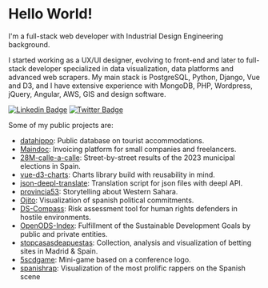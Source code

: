 # Hello World!

I'm a full-stack web developer with Industrial Design Engineering background.

I started working as a UX/UI designer, evolving to front-end and later to full-stack developer specialized in data visualization, data platforms and advanced web scrapers. My main stack is PostgreSQL, Python, Django, Vue and D3, and I have extensive experience with MongoDB, PHP, Wordpress, jQuery, Angular, AWS, GIS and design software.

[![Linkedin Badge](https://img.shields.io/badge/-Saigesp-blue?style=flat-square&logo=Linkedin&logoColor=white&link=https://www.linkedin.com/in/saigesp/)](https://www.linkedin.com/in/saigesp/)
[![Twitter Badge](https://img.shields.io/badge/-Saigesp-blue?style=flat-square&logo=Twitter&logoColor=white&link=https://twitter.com/Saigesp)](https://twitter.com/Saigesp)

Some of my public projects are:
- [datahippo](https://datahippo.org/): Public database on tourist accommodations.
- [Maindoc](https://app.maindoc.io/): Invoicing platform for small companies and freelancers.
- [28M-calle-a-calle](https://datairahub.github.io/elecciones_28M/secciones.html): Street-by-street results of the 2023 municipal elections in Spain.
- [vue-d3-charts](https://saigesp.github.io/vue-d3-charts/): Charts library build with reusability in mind.
- [json-deepl-translate](https://github.com/Saigesp/json-deepl-translate): Translation script for json files with deepl API.
- [provincia53](https://www.provincia53.com/): Storytelling about Western Sahara.
- [Ojito](https://ojito.politicalwatch.es/): Visualization of spanish political commitments.
- [DS-Compass](https://ds-compass.protectioninternational.org/): Risk assessment tool for human rights defenders in hostile environments.
- [OpenODS-Index](https://index.openods.es/): Fulfillment of the Sustainable Development Goals by public and private entities.
- [stopcasasdeapuestas](https://stopcasasdeapuestas.com/): Collection, analysis and visualization of betting sites in Madrid & Spain.
- [5scdgame](http://5scdgame.dataira.com/): Mini-game based on a conference logo.
- [spanishrap](http://spanish-rap.dataira.com/): Visualization of the most prolific rappers on the Spanish scene
